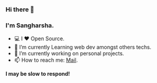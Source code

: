 ### Hi there 👋

### I'm Sangharsha.

-   :computer: I ❤ Open Source.
-   🔭 I’m currently Learning web dev amongst others techs.
-   🌱 I’m currently working on personal projects.
-   📫 How to reach me: <a href="mailto:contact@sangharshadahal.com.np">Mail</a>.

**I may be slow to respond!**
